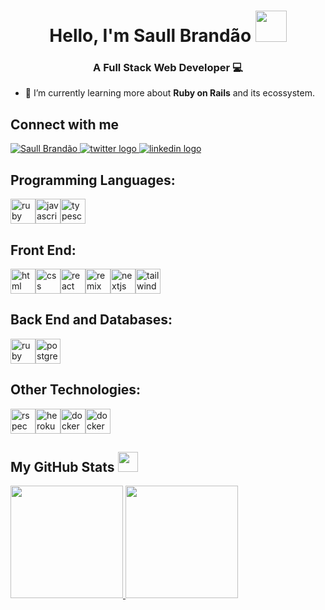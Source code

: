<h1 align="center"> Hello, I'm Saull Brandão <img src = "https://raw.githubusercontent.com/MartinHeinz/MartinHeinz/master/wave.gif" width=50px height=50px> </h1>
<h3 align="center">A Full Stack Web Developer 💻</h3>

- 🌱 I’m currently learning more about **Ruby on Rails** and its ecossystem.

<h2> Connect with me</h2>
<a href="https://www.saull.com.br">
    <img alt="Saull Brandão" src="https://img.shields.io/badge/-saull.com.br-1a1a1a?style=flat&logo=googlechrome&logoColor=white" />
</a>
<a href="https://www.twitter.com/saullbrandao/">
    <img alt="twitter logo" src="https://img.shields.io/badge/-saullbrandao-1DA1F2?style=flat&logo=Twitter&logoColor=white" />
</a>
<a href="https://www.linkedin.com/in/saullbrandao/">
    <img alt="linkedin logo" src="https://img.shields.io/badge/-saullbrandao-0A66C2?style=flat&logo=Linkedin&logoColor=white" />
</a>

<h2 align="left">Programming Languages:</h2>
<div style="display: flex">
    <img width='40px' src='https://raw.githubusercontent.com/rahulbanerjee26/githubAboutMeGenerator/main/icons/ruby.svg' alt="ruby">
    <img width='40px' src='https://raw.githubusercontent.com/rahulbanerjee26/githubAboutMeGenerator/main/icons/javascript.svg' alt="javascript">
    <img width='40px' src='https://raw.githubusercontent.com/rahulbanerjee26/githubAboutMeGenerator/main/icons/typescript.svg' alt="typescript">
</div>

<h2 align="left">Front End:</h2>
<div style="display: flex">
    <img width='40px' src='https://raw.githubusercontent.com/rahulbanerjee26/githubAboutMeGenerator/main/icons/html.svg' alt='html'>
    <img width='40px' src='https://raw.githubusercontent.com/rahulbanerjee26/githubAboutMeGenerator/main/icons/css.svg' alt='css'>
    <img width='40px' src='https://raw.githubusercontent.com/rahulbanerjee26/githubAboutMeGenerator/main/icons/reactjs.svg' alt='react'>
    <img width='40px' src='https://avatars.githubusercontent.com/u/64235328' alt='remix'>
    <img width='40px' src='https://assets.vercel.com/image/upload/q_auto/front/assets/design/nextjs-white-logo.svg' alt='nextjs'>
    <img width='40px' src='https://raw.githubusercontent.com/rahulbanerjee26/githubAboutMeGenerator/main/icons/tailwind.svg' alt='tailwind'>
    
</div>

<h2 align="left">Back End and Databases:</h2>
<div style="display: flex">
    <img width ='40px' src ='https://raw.githubusercontent.com/rahulbanerjee26/githubAboutMeGenerator/main/icons/rails.svg' alt='ruby on rails'>
    <img width ='40px' src ='https://raw.githubusercontent.com/rahulbanerjee26/githubProfileReadmeGenerator/main/icons/postgresql.svg' alt='postgresql'>
</div>

<h2 align="left">Other Technologies:</h2>
<div style="display: flex">
    <img width ='40px' src ='https://rspec.info/images/logo.png' alt='rspec'>
    <img width ='40px' src ='https://raw.githubusercontent.com/rahulbanerjee26/githubProfileReadmeGenerator/main/icons/heroku.svg' alt='heroku'>
    <img width ='40px' src ='https://raw.githubusercontent.com/rahulbanerjee26/githubProfileReadmeGenerator/main/icons/docker.svg' alt='docker'>
    <img width ='40px' src ='https://git-scm.com/images/logos/downloads/Git-Icon-1788C.png' alt='docker'>
</div>

<h2> My GitHub Stats <img src='https://media1.giphy.com/media/du3J3cXyzhj75IOgvA/giphy.gif?cid=ecf05e47x2g034i9pzwtzzsd3xgg2w9nr94t4tflbbgo3008&rid=giphy.gif' width=32px  height=32px> </h2>

<div>
  <a href="https://github.com/saullbrandao">
  <img height="180em" src="https://github-readme-stats.vercel.app/api?username=saullbrandao&show_icons=true&t&bg_color=080808&text_color=f5f5f5&icon_color=2196F3&title_color=2196F3&include_all_commits=true&count_private=true"/>
  <img height="180em" src="https://github-readme-stats.vercel.app/api/top-langs/?username=saullbrandao&layout=compact&bg_color=080808&text_color=f5f5f5&icon_color=2196F3&title_color=2196F3"/>
<div>
